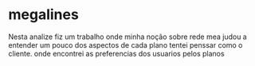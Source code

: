 # megalines

Nesta analize fiz um trabalho onde minha noção sobre rede mea judou a entender um pouco dos aspectos de cada plano tentei penssar como o cliente. onde encontrei as preferencias dos usuarios pelos planos 
